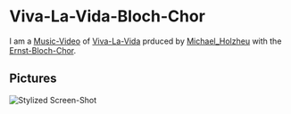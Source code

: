 # Viva-La-Vida-Bloch-Chor

I am a [Music-Video](200300010.md) of [Viva-La-Vida](91000011.md) prduced by [Michael_Holzheu](0.md) with the [Ernst-Bloch-Chor](2010013.md).

## Pictures

![Stylized Screen-Shot](400000184.jpg)
